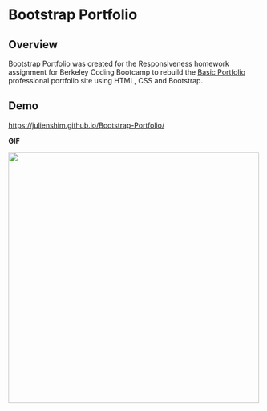 # Bootstrap Portfolio

## Overview

Bootstrap Portfolio was created for the Responsiveness homework assignment for Berkeley Coding Bootcamp to rebuild the [Basic Portfolio](https://github.com/julienshim/Basic-Portfolio) professional portfolio site using HTML, CSS and Bootstrap.

## Demo

https://julienshim.github.io/Bootstrap-Portfolio/

**GIF**

<img src="https://raw.githubusercontent.com/julienshim/Bootstrap-Portfolio/master/assets/images/demo.gif" width="500"/>
